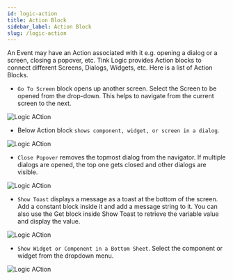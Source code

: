 ```yaml
---
id: logic-action
title: Action Block
sidebar_label: Action Block
slug: /logic-action
---
```


An Event may have an Action associated with it e.g. opening a dialog or a screen, closing a popover, etc. Tink Logic provides Action blocks to connect different Screens, Dialogs, Widgets, etc. Here is a list of Action Blocks.

* `Go To Screen` block opens up another screen. Select the Screen to be opened from the drop-down. This helps to navigate from the current screen to the next.

![Logic ACtion](/img/Logic-go-to-screen.png)

* Below Action block `shows component, widget, or screen in a dialog`.

![Logic ACtion](/img/Logic-show-component-in-dialog.png)

* `Close Popover` removes the topmost dialog from the navigator. If multiple dialogs are opened, the top one gets closed and other dialogs are visible.

![Logic ACtion](/img/Logic-close-popover.png)

* `Show Toast` displays a message as a toast at the bottom of the screen. Add a constant block inside it and add a message string to it. You can also use the Get block inside Show Toast to retrieve the variable value and display the value.

![Logic ACtion](/img/Logic-show-toast.png)

* `Show Widget or Component in a Bottom Sheet`. Select the component or widget from the dropdown menu.

![Logic ACtion](/img/Logic-show-component-in-bs.png)

